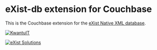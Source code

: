 # eXist-db extension for Couchbase

This is the Couchbase extension for the [eXist Native XML database](http://www.exist-db.org). 




[![KwantuIT](http://www.kwantu.net/dbdata/10004/workspace/10004-10002/app/resources/images/kwantu_logo.png)](http://kwantu.net)

[![eXist Solutions](http://www.betterform.de/images/existsolutions-logo.png)](http://www.existsolutions.com)
